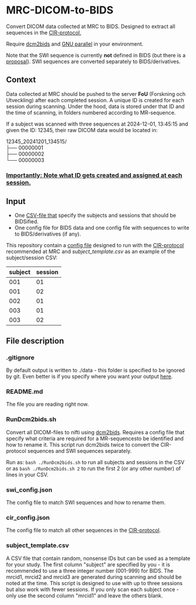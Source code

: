 # MRC-DICOM-to-BIDS
Convert DICOM data collected at MRC to BIDS. Designed to extract all sequences in the [CIR-protocol.](https://github.com/k-CIR/CIR_wiki/wiki/CIR-MR%E2%80%90Protocol)

Require [dcm2bids](https://unfmontreal.github.io/Dcm2Bids/3.2.0/) and [GNU parallel](https://www.gnu.org/software/parallel/) in your environment.

Note that the SWI sequence is currently **not** defined in BIDS (but there is a [proposal](https://bids-specification.readthedocs.io/en/v1.2.1/06-extensions.html)). SWI sequences are converted separately to BIDS/derivatives.

## Context
Data collected at MRC should be pushed to the server **FoU** (Forskning och Utveckling) after each completed session. A unique ID is created for each session during scanning. Under the hood, data is stored under that ID and the time of scanning, in folders numbered according to MR-sequence.

If a subject was scanned with three sequences at 2024-12-01, 13:45:15 and given the ID: 12345, their raw DICOM data would be located in:

12345_20241201_134515/ <br>
├── 00000001 <br>
├── 00000002 <br>
└── 00000003 <br>

### <ins>Importantly: Note what ID gets created and assigned at each session.</ins>

## Input

- One [CSV-file that](https://github.com/k-CIR/MRC-DICOM-to-BIDS/blob/d176610a6e9b8444720afda6b6a6670b03352345/RunDcm2bids.sh#L4) specify the subjects and sessions that should be BIDSified.
- One config file for BIDS data and one config file with sequences to write to BIDS/derivatives (if any).

This repository contain a [config file](https://github.com/k-CIR/MRC-DICOM-to-BIDS/blob/main/cir_config.json) designed to run with the [CIR-protocol](https://k-cir.github.io/cir-wiki/mrc/mrc-cir-protocol/) recommended at MRC and _subject_template.csv_ as an example of the subject/session CSV:

subject | session
--- | ---
001 | 01 
001 | 02 
002 | 01 
003 | 01 
003 | 02 

## File description

### .gitignore
By default output is written to ./data - this folder is specified to be ignored by git. Even better is if you specify where you want your output [here](https://github.com/k-CIR/MRC-DICOM-to-BIDS/blob/cd2da4bec596dfb3f2f9deb8b4cb9bbd2f8890c8/RunDcm2bids.sh#L12).

### README.md
The file you are reading right now.

### RunDcm2bids.sh
Convert all DICOM-files to nifti using [dcm2bids](https://unfmontreal.github.io/Dcm2Bids/3.2.0/). Requires a config file that specify what criteria are required for a MR-sequencesto be identified and how to rename it. This script run dcm2bids twice to convert the CIR-protocol sequences and SWI sequences separately.

Run as: ``bash ./RunDcm2bids.sh`` to run all subjects and sessions in the CSV or as ``bash ./RunDcm2bids.sh 2`` to run the first 2 (or any other number) of lines in your CSV.

### swi_config.json
The config file to match SWI sequences and how to rename them.

### cir_config.json
The config file to match all other sequences in the [CIR-protocol](https://k-cir.github.io/cir-wiki/mrc/mrc-cir-protocol/).

### subject_template.csv
A CSV file that contain random, nonsense IDs but can be used as a template for your study. The first column "subject" are specified by you - it is recommended to use a three integer number (001-999) for BIDS. The mrcid1, mrcid2 and mrcid3 are generated during scanning and should be noted at the time. This script is designed to use with up to three sessions but also work with fewer sessions. If you only scan each subject once - only use the second column "mrcid1" and leave the others blank.
